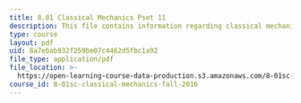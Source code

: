 ```yaml
---
title: 8.01 Classical Mechanics Pset 11
description: This file contains information regarding classical mechanics problem set 11.
type: course
layout: pdf
uid: 8a7ebab932f259be07c4462d5fbc1a92
file_type: application/pdf
file_location: >-
  https://open-learning-course-data-production.s3.amazonaws.com/8-01sc-classical-mechanics-fall-2016/8a7ebab932f259be07c4462d5fbc1a92_MIT8_01F16_pset11.pdf
course_id: 8-01sc-classical-mechanics-fall-2016
---
```


